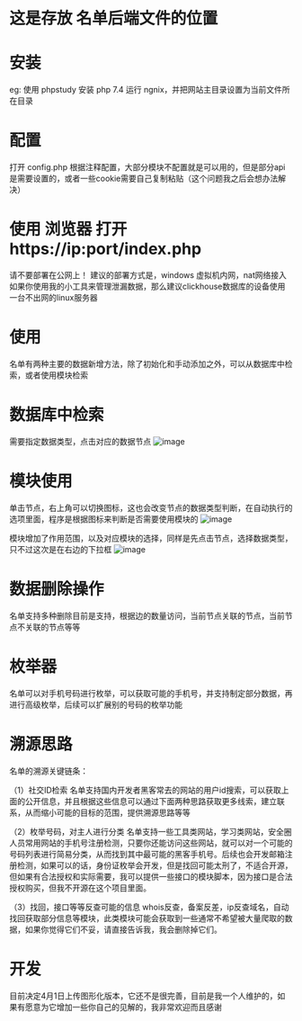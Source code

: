 # 这是存放 名单后端文件的位置
# 安装 
eg: 使用 phpstudy 安装 php 7.4 运行 ngnix，并把网站主目录设置为当前文件所在目录
# 配置
打开 config.php 根据注释配置，大部分模块不配置就是可以用的，但是部分api是需要设置的，或者一些cookie需要自己复制粘贴（这个问题我之后会想办法解决）
# 使用 浏览器 打开 https://ip:port/index.php
请不要部署在公网上！
建议的部署方式是，windows 虚拟机内网，nat网络接入
如果你使用我的小工具来管理泄漏数据，那么建议clickhouse数据库的设备使用一台不出网的linux服务器
# 使用
名单有两种主要的数据新增方法，除了初始化和手动添加之外，可以从数据库中检索，或者使用模块检索
# 数据库中检索
需要指定数据类型，点击对应的数据节点
![image](https://user-images.githubusercontent.com/43908812/226352078-20f16a0d-2e0a-4979-a5ec-d0be06d303d4.png)
# 模块使用
单击节点，右上角可以切换图标，这也会改变节点的数据类型判断，在自动执行的选项里面，程序是根据图标来判断是否需要使用模块的
![image](https://user-images.githubusercontent.com/43908812/227760813-ac7a275f-378a-425d-a2a0-5db0b9563896.png)

模块增加了作用范围，以及对应模块的选择，同样是先点击节点，选择数据类型，只不过这次是在右边的下拉框
![image](https://user-images.githubusercontent.com/43908812/226353525-5ee977e3-4d1d-4be5-ae2e-4894f1d2b9fb.png)
# 数据删除操作
名单支持多种删除目前是支持，根据边的数量访问，当前节点关联的节点，当前节点不关联的节点等等
# 枚举器
名单可以对手机号码进行枚举，可以获取可能的手机号，并支持制定部分数据，再进行高级枚举，后续可以扩展别的号码的枚举功能

# 溯源思路
名单的溯源关键链条：

（1）社交ID检索
 名单支持国内开发者黑客常去的网站的用户id搜索，可以获取上面的公开信息，并且根据这些信息可以通过下面两种思路获取更多线索，建立联系，从而缩小可能的目标的范围，提供溯源思路等等

（2）枚举号码，对主人进行分类
名单支持一些工具类网站，学习类网站，安全圈人员常用网站的手机号注册检测，只要你还能访问这些网站，就可以对一个可能的号码列表进行简易分类，从而找到其中最可能的黑客手机号。后续也会开发邮箱注册检测，如果可以的话，身份证枚举会开发，但是找回可能太刑了，不适合开源，但如果有合法授权和实际需要，我可以提供一些接口的模块脚本，因为接口是合法授权购买，但我不开源在这个项目里面。

（3）找回，接口等等反查可能的信息
whois反查，备案反差，ip反查域名，自动找回获取部分信息等模块，此类模块可能会获取到一些通常不希望被大量爬取的数据，如果你觉得它们不妥，请直接告诉我，我会删除掉它们。

# 开发
目前决定4月1日上传图形化版本，它还不是很完善，目前是我一个人维护的，如果有愿意为它增加一些你自己的见解的，我非常欢迎而且感谢
